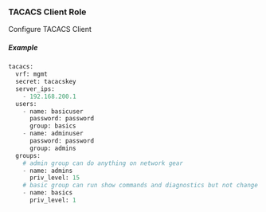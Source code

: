 
### TACACS Client Role

Configure TACACS Client

##### Example 

```python
tacacs:
  vrf: mgmt
  secret: tacacskey
  server_ips:
    - 192.168.200.1
  users:
    - name: basicuser
      password: password
      group: basics
    - name: adminuser
      password: password
      group: admins
  groups:
    # admin group can do anything on network gear
    - name: admins
      priv_level: 15
    # basic group can run show commands and diagnostics but not change system configuration
    - name: basics
      priv_level: 1
```
